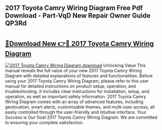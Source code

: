 ## 2017 Toyota Camry Wiring Diagram Free Pdf Download - Part-VqD New Repair Owner Guide QP3Rd

# <h2><a href="http://dfmz7rw.blite.top/?on=2017+Toyota+Camry+Wiring+Diagram">🔗Download New 👉🔴 2017 Toyota Camry Wiring Diagram</a></h2>

[![2017 Toyota Camry Wiring Diagram download](https://i.imgur.com/lujVjoI.png)](http://dfmz7rw.blite.top/?on=2017+Toyota+Camry+Wiring+Diagram)
Unlocking Value This manual reveals the full value of your new 2017 Toyota Camry Wiring Diagram with detailed explanations of features and functionalities. Before using your 2017 Toyota Camry Wiring Diagram, please refer to this user manual for detailed instructions on product setup, operation, and troubleshooting. It includes clear instructions for installation, setup, and operation, as well as important safety information. 2017 Toyota Camry Wiring Diagram comes with an array of advanced features, including geolocation, smart alerts, customizable themes, and multi-user access, all easily controlled through the user-friendly and intuitive interface. Your Success is Our Goal 2017 Toyota Camry Wiring Diagram. We are committed to ensuring your complete satisfaction.
